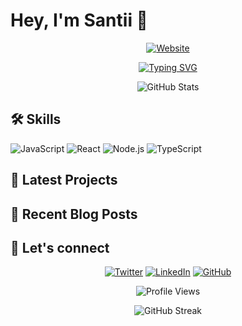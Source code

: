 # Hey, I'm Santii 👋

<p align="center">
  <a href="https://santii.foo.ng" target="_blank">
    <img src="https://img.shields.io/badge/Website-santii.foo.ng-FF5722?style=for-the-badge&logo=firefox&logoColor=white" alt="Website" />
  </a>
</p>

<p align="center">
<a href="https://git.io/typing-svg"><img src="https://readme-typing-svg.demolab.com?font=Monocraft&weight=900&pause=1000&color=AEF7BE&center=true&random=true&width=435&lines=Web+Design+Enthusiast;Arch+Linux+Aficionado;Open+Source+Contributor;UI%2FUX+Enthusiast;Frontend+Developer;Code+Poet;Terminal+Tamer;JavaScript+Juggler" alt="Typing SVG" /></a></p>

<p align="center">
  <img src="https://github-stats-alpha.vercel.app/api?username=ghost3jelly&cc=22272e&tc=FF5722&ic=fff&bc=0000" alt="GitHub Stats">
</p>

## 🛠️ Skills

![JavaScript](https://img.shields.io/badge/-JavaScript-F7DF1E?style=flat-square&logo=javascript&logoColor=black)
![React](https://img.shields.io/badge/-React-61DAFB?style=flat-square&logo=react&logoColor=black)
![Node.js](https://img.shields.io/badge/-Node.js-339933?style=flat-square&logo=node.js&logoColor=white)
![TypeScript](https://img.shields.io/badge/-TypeScript-3178C6?style=flat-square&logo=typescript&logoColor=white)

## 🔭 Latest Projects

<!-- GITHUB-REPOS:START -->
<!-- This section will be automatically updated by a GitHub Action -->
<!-- GITHUB-REPOS:END -->

## 📝 Recent Blog Posts

<!-- BLOG-POST-LIST:START -->
<!-- This section will be automatically updated by a GitHub Action -->
<!-- BLOG-POST-LIST:END -->

## 🤝 Let's connect

<p align="center">
  <a href="https://twitter.com/ghost3jelly"><img src="https://img.shields.io/badge/-Twitter-1DA1F2?style=for-the-badge&logo=twitter&logoColor=white" alt="Twitter" /></a>
  <a href="https://www.linkedin.com/in/ghost3jelly"><img src="https://img.shields.io/badge/-LinkedIn-0077B5?style=for-the-badge&logo=linkedin&logoColor=white" alt="LinkedIn" /></a>
  <a href="https://github.com/ghost3jelly"><img src="https://img.shields.io/badge/-GitHub-181717?style=for-the-badge&logo=github&logoColor=white" alt="GitHub" /></a>
</p>

<p align="center">
  <img src="https://komarev.com/ghpvc/?username=ghost3jelly&color=FF5722&style=flat-square&label=Profile+Views" alt="Profile Views" />
</p>

<p align="center">
  <img src="https://github-readme-streak-stats.herokuapp.com/?user=ghost3jelly&theme=dark&ring=FF5722&fire=FF5722&currStreakLabel=FF5722" alt="GitHub Streak" />
</p>
